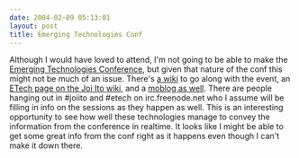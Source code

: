 ```yaml
---
date: 2004-02-09 05:13:01
layout: post
title: Emerging Technologies Conf
---
```


Although I would have loved to attend, I'm not going to be able to make the [Emerging Technologies Conference](http://conferences.oreillynet.com/etcon/), but given that nature of the conf this might not be much of an issue. There's [a wiki](http://wiki.oreillynet.com/etech/hosted.conf?HomePage) to go along with the event, an [ETech page on the Joi Ito wiki](http://joi.ito.com/joiwiki/EtechHookUp), and a [moblog as well](http://etech.textamerica.com/). There are people hanging out in #joiito and #etech on irc.freenode.net who I assume will be filling in info on the sessions as they happen as well. This is an interesting opportunity to see how well these technologies manage to convey the information from the conference in realtime. It looks like I might be able to get some great info from the conf right as it happens even though I can't make it down there.
